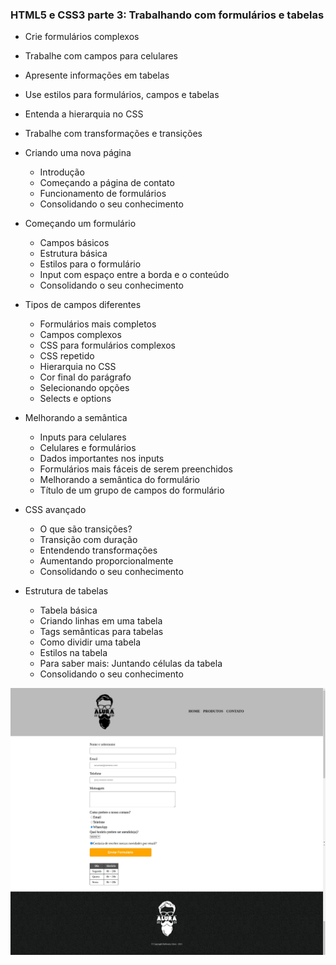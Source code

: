 ### HTML5 e CSS3 parte 3: Trabalhando com formulários e tabelas

- Crie formulários complexos
- Trabalhe com campos para celulares
- Apresente informações em tabelas
- Use estilos para formulários, campos e tabelas
- Entenda a hierarquia no CSS
- Trabalhe com transformações e transições

- Criando uma nova página
  - Introdução
  - Começando a página de contato
  - Funcionamento de formulários
  - Consolidando o seu conhecimento

- Começando um formulário
  - Campos básicos
  - Estrutura básica
  - Estilos para o formulário
  - Input com espaço entre a borda e o conteúdo
  - Consolidando o seu conhecimento

- Tipos de campos diferentes
  - Formulários mais completos
  - Campos complexos
  - CSS para formulários complexos
  - CSS repetido
  - Hierarquia no CSS
  - Cor final do parágrafo
  - Selecionando opções
  - Selects e options

- Melhorando a semântica
  - Inputs para celulares
  - Celulares e formulários
  - Dados importantes nos inputs
  - Formulários mais fáceis de serem preenchidos
  - Melhorando a semântica do formulário
  - Título de um grupo de campos do formulário

- CSS avançado
  - O que são transições?
  - Transição com duração
  - Entendendo transformações
  - Aumentando proporcionalmente
  - Consolidando o seu conhecimento

- Estrutura de tabelas
  - Tabela básica
  - Criando linhas em uma tabela
  - Tags semânticas para tabelas
  - Como dividir uma tabela
  - Estilos na tabela
  - Para saber mais: Juntando células da tabela
  - Consolidando o seu conhecimento

![Printscreen completo da página de contato](./imagens/FireShot_Capture_005.png)